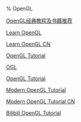 % OpenGL

<link id="linkstyle" rel='stylesheet' href='css/markdown.css'/>

[OpenGL经典教程及书籍推荐](https://blog.csdn.net/lady_killer9/article/details/89249371)  

[Learn OpenGL](https://learnopengl.com/)  

[Learn OpenGL CN](https://learnopengl-cn.github.io/)  

[OpenGL Tutorial](http://www.opengl-tutorial.org/cn/)  

[OGL](https://wiki.jikexueyuan.com/project/modern-opengl-tutorial/tutorial1.html)  

[OpenGL Tutorial](http://www.opengl-tutorial.org/cn/)  

[Modern OpenGL Tutorial](http://ogldev.atspace.co.uk/index.html)  

[Modern OpenGL Tutorial CN](https://wiki.jikexueyuan.com/project/modern-opengl-tutorial/tutorial1.html)  

[Bilibili OpenGL Tutorial](https://www.bilibili.com/video/av28667650?p=1)  

